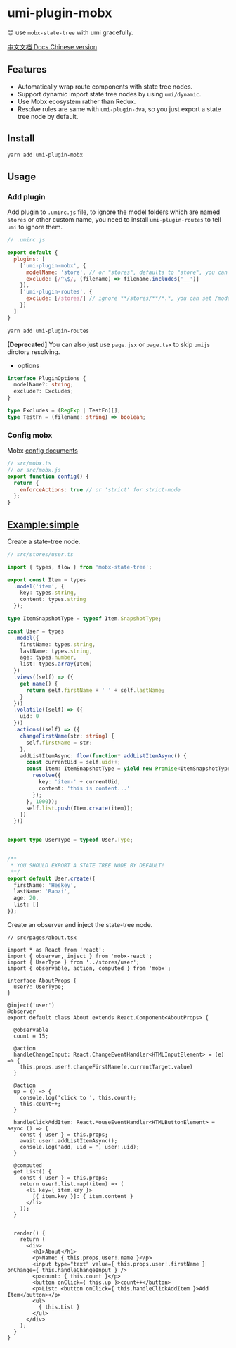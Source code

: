 # umi-plugin-mobx

😍 use `mobx-state-tree` with umi gracefully.

[中文文档 Docs Chinese version](./README_CN.md)

## Features

- Automatically wrap route components with state tree nodes.
- Support dynamic import state tree nodes by using `umi/dynamic`.
- Use Mobx ecosystem rather than Redux.
- Resolve rules are same with `umi-plugin-dva`, so you just export a state tree node by default.

## Install

```bash
yarn add umi-plugin-mobx
```

## Usage

### Add plugin

Add plugin to `.umirc.js` file, to ignore the model folders which are named `stores` or other custom name, you need to install `umi-plugin-routes` to tell `umi` to ignore them.

```js
// .umirc.js

export default {
  plugins: [
    ['umi-plugin-mobx', {
      modelName: 'store', // or "stores", defaults to "store", you can set "model" like dva.
      exclude: [/^\$/, (filename) => filename.includes('__')]
    }],
    ['umi-plugin-routes', {
      exclude: [/stores/] // ignore **/stores/**/*.*, you can set /models/ like dva.
    }]
  ]
}
```

```bash
yarn add umi-plugin-routes
```

**[Deprecated]** You can also just use `page.jsx` or `page.tsx` to skip `umijs` dirctory resolving.

- options
```ts
interface PluginOptions {
  modelName?: string;
  exclude?: Excludes;
}

type Excludes = (RegExp | TestFn)[];
type TestFn = (filename: string) => boolean;
```

### Config mobx

Mobx [config documents](https://github.com/mobxjs/mobx/blob/gh-pages/docs/refguide/api.md#configure)
```js
// src/mobx.ts
// or src/mobx.js
export function config() {
  return {
    enforceActions: true // or 'strict' for strict-mode
  };
}
```

## [Example:simple](./examples/simple)

Create a state-tree node.
```ts
// src/stores/user.ts

import { types, flow } from 'mobx-state-tree';

export const Item = types
  .model('item', {
    key: types.string,
    content: types.string
  });

type ItemSnapshotType = typeof Item.SnapshotType;

const User = types
  .model({
    firstName: types.string,
    lastName: types.string,
    age: types.number,
    list: types.array(Item)
  })
  .views((self) => ({
    get name() {
      return self.firstName + ' ' + self.lastName;
    }
  }))
  .volatile((self) => ({
    uid: 0
  }))
  .actions((self) => ({
    changeFirstName(str: string) {
      self.firstName = str;
    },
    addListItemAsync: flow(function* addListItemAsync() {
      const currentUid = self.uid++;
      const item: ItemSnapshotType = yield new Promise<ItemSnapshotType>((resolve) => setTimeout(() => {
        resolve({
          key: 'item-' + currentUid,
          content: 'this is content...'
        });
      }, 1000));
      self.list.push(Item.create(item));
    })
  }))


export type UserType = typeof User.Type;


/**
 * YOU SHOULD EXPORT A STATE TREE NODE BY DEFAULT!
 **/
export default User.create({
  firstName: 'Heskey',
  lastName: 'Baozi',
  age: 20,
  list: []
});

```


Create an observer and inject the state-tree node.
```tsx
// src/pages/about.tsx

import * as React from 'react';
import { observer, inject } from 'mobx-react';
import { UserType } from '../stores/user';
import { observable, action, computed } from 'mobx';

interface AboutProps {
  user?: UserType;
}

@inject('user')
@observer
export default class About extends React.Component<AboutProps> {

  @observable
  count = 15;

  @action
  handleChangeInput: React.ChangeEventHandler<HTMLInputElement> = (e) => {
    this.props.user!.changeFirstName(e.currentTarget.value)
  }

  @action
  up = () => {
    console.log('click to ', this.count);
    this.count++;
  }

  handleClickAddItem: React.MouseEventHandler<HTMLButtonElement> = async () => {
    const { user } = this.props;
    await user!.addListItemAsync();
    console.log('add, uid = ', user!.uid);
  }

  @computed
  get List() {
    const { user } = this.props;
    return user!.list.map((item) => (
      <li key={ item.key }>
        [{ item.key }]: { item.content }
      </li>
    ));
  }


  render() {
    return (
      <div>
        <h1>About</h1>
        <p>Name: { this.props.user!.name }</p>
        <input type="text" value={ this.props.user!.firstName } onChange={ this.handleChangeInput } />
        <p>count: { this.count }</p>
        <button onClick={ this.up }>count++</button>
        <p>List: <button onClick={ this.handleClickAddItem }>Add Item</button></p>
        <ul>
          { this.List }
        </ul>
      </div>
    );
  }
}
```

